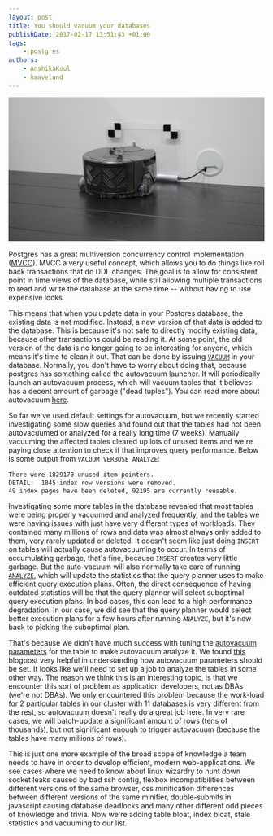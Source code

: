 ```yaml
---
layout: post
title: You should vacuum your databases
publishDate: 2017-02-17 13:51:43 +01:00
tags: 
    - postgres
authors:
    - AnshikaKoul
    - kaaveland
---
```


![](robot_vacuum.png)


Postgres has a great multiversion concurrency control implementation ([MVCC](https://en.wikipedia.org/wiki/Multiversion_concurrency_control)). MVCC a very useful concept, which allows you to do things like roll back transactions that do DDL changes. The goal is to allow for consistent point in time views of the database, while still allowing multiple transactions to read and write the database at the same time -- without having to use expensive locks.

This means that when you update data in your Postgres database, the existing data is not modified. Instead, a new version of that data is added to the database. This is because it's not safe to directly modify existing data, because other transactions could be reading it. At some point, the old version of the data is no longer going to be interesting for anyone, which means it's time to clean it out. That can be done by issuing [`VACUUM`](https://www.postgresql.org/docs/9.5/static/sql-vacuum.html) in your database. Normally, you don't have to worry about doing that, because postgres has something called the autovacuum launcher. It will periodically launch an autovacuum process, which will vacuum tables that it believes has a decent amount of garbage ("dead tuples"). You can read more about autovacuum [here](https://www.postgresql.org/docs/9.5/static/routine-vacuuming.html).

So far we've used default settings for autovacuum, but we recently started investigating some slow queries and found out that the tables had not been autovacuumed or analyzed for a really long time (7 weeks). Manually vacuuming the affected tables cleared up lots of unused items and we're paying close attention to check if that improves query performance. Below is some output from `VACUUM VERBOSE ANALYZE`:

```
There were 1829170 unused item pointers.
DETAIL:  1845 index row versions were removed.
49 index pages have been deleted, 92195 are currently reusable.
```

Investigating some more tables in the database revealed that most tables were being properly vacuumed and analyzed frequently, and the tables we were having issues with just have very different types of workloads. They contained many millions of rows and data was almost always only added to them, very rarely updated or deleted. It doesn't seem like just doing `INSERT` on tables will actually cause autovacuuming to occur. In terms of accumulating garbage, that's fine, because `INSERT` creates very little garbage. But the auto-vacuum will also normally take care of running [`ANALYZE`](https://www.postgresql.org/docs/9.5/static/sql-analyze.html), which will update the statistics that the query planner uses to make efficient query execution plans. Often, the direct consequence of having outdated statistics will be that the query planner will select suboptimal query execution plans. In bad cases, this can lead to a high performance degradation. In our case, we did see that the query planner would select better execution plans for a few hours after running `ANALYZE`, but it's now back to picking the suboptimal plan.

That's because we didn't have much success with tuning the [autovacuum parameters](https://www.postgresql.org/docs/9.5/static/sql-createtable.html#SQL-CREATETABLE-STORAGE-PARAMETERS) for the table to make autovacuum analyze it. We found [this](https://www.citusdata.com/blog/2016/11/04/autovacuum-not-the-enemy/) blogpost very helpful in understanding how autovacuum parameters should be set. It looks like we'll need to set up a job to analyze the tables in some other way. The reason we think this is an interesting topic, is that we encounter this sort of problem as application developers, not as DBAs (we're not DBAs). We only encountered this problem because the work-load for 2 particular tables in our cluster with 11 databases is very different from the rest, so autovacuum doesn't really do a great job here. In very rare cases, we will batch-update a significant amount of rows (tens of thousands), but not significant enough to trigger autovacuum (because the tables have many millions of rows).

This is just one more example of the broad scope of knowledge a team needs to have in order to develop efficient, modern web-applications. We see cases where we need to know about linux wizardry to hunt down socket leaks caused by bad ssh config, flexbox incompatibilities between different versions of the same browser, css minification differences between different versions of the same minifier, double-submits in javascript causing database deadlocks and many other different odd pieces of knowledge and trivia. Now we're adding table bloat, index bloat, stale statistics and vacuuming to our list.
